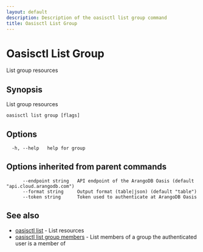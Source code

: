 ```yaml
---
layout: default
description: Description of the oasisctl list group command
title: Oasisctl List Group
---
```

# Oasisctl List Group

List group resources

## Synopsis

List group resources

```
oasisctl list group [flags]
```

## Options

```
  -h, --help   help for group
```

## Options inherited from parent commands

```
      --endpoint string   API endpoint of the ArangoDB Oasis (default "api.cloud.arangodb.com")
      --format string     Output format (table|json) (default "table")
      --token string      Token used to authenticate at ArangoDB Oasis
```

## See also

* [oasisctl list](oasisctl_list.md)	 - List resources
* [oasisctl list group members](oasisctl_list_group_members.md)	 - List members of a group the authenticated user is a member of

